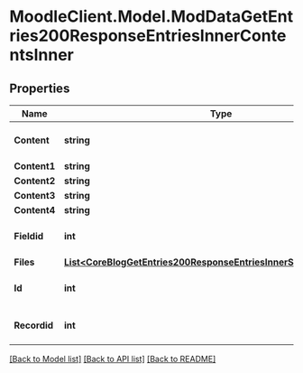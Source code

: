 # MoodleClient.Model.ModDataGetEntries200ResponseEntriesInnerContentsInner

## Properties

Name | Type | Description | Notes
------------ | ------------- | ------------- | -------------
**Content** | **string** | Contents. | [optional] [default to "null"]
**Content1** | **string** | Contents. | [optional] 
**Content2** | **string** | Contents. | [optional] 
**Content3** | **string** | Contents. | [optional] 
**Content4** | **string** | Contents. | [optional] 
**Fieldid** | **int** | The field type of the content. | [optional] [default to 0]
**Files** | [**List&lt;CoreBlogGetEntries200ResponseEntriesInnerSummaryfilesInner&gt;**](CoreBlogGetEntries200ResponseEntriesInnerSummaryfilesInner.md) |  | [optional] 
**Id** | **int** | Content id. | [optional] [default to null]
**Recordid** | **int** | The record this content belongs to. | [optional] [default to 0]

[[Back to Model list]](../README.md#documentation-for-models) [[Back to API list]](../README.md#documentation-for-api-endpoints) [[Back to README]](../README.md)


